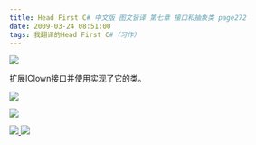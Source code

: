 ```yaml
---
title: Head First C# 中文版 图文皆译 第七章 接口和抽象类 page272
date: 2009-03-24 08:51:00
tags: 我翻译的Head First C#（习作）
---
```

![](https://p-blog.csdn.net/images/p_blog_csdn_net/cuipengfei1/EntryImages/20090324/2009-03-24_08-31-45.jpg)

扩展IClown接口并使用实现了它的类。

  

![](https://p-blog.csdn.net/images/p_blog_csdn_net/cuipengfei1/EntryImages/20090324/2009-03-24_08-33-18.jpg)

![](https://p-blog.csdn.net/images/p_blog_csdn_net/cuipengfei1/EntryImages/20090324/2009-03-24_08-44-30.jpg)



[ ![](https://profile.csdnimg.cn/5/2/5/3_cuipengfei1)
![](https://g.csdnimg.cn/static/user-reg-year/1x/11.png)
](https://blog.csdn.net/cuipengfei1)





